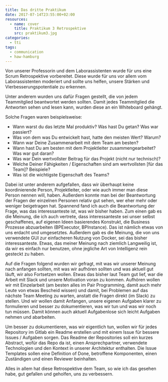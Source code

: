 ```yaml
---
title: Das dritte Praktikum
date: 2017-07-14T23:55:00+02:00
resources:
  - name: cover
    title: Praktikum 3 Retrospektive
    src: praktikum3.jpg
categories:
  - tti
tags:
  - communication
  - haw-hamburg
---
```


Von unserer Professorin und dem Laborassistenten wurde für uns eine Scrum Retrospektive vorbereitet.
Diese wurde für uns vor allem vom Laborassistenten moderiert und sollte uns helfen, unsere Stärken und Vierbesserungspotentiale zu erkennen.

Unter anderem wurden uns dafür Fragen gestellt, die von jedem Teammitglied beantwortet werden sollten.
Damit jedes Teammitglied die Antworten sehen und lesen kann, wurden diese an ein Whiteboard gehängt.

Solche Fragen waren beispielsweise:

- Wann warst du das letzte Mal produktiv? Was hast Du getan? Was war passiert?
- Was von dem was Du entwickelt hast, hatte den meisten Wert? Warum?
- Wann war Deine Zusammenarbeit mit dem Team am besten?
- Wann hast Du am besten mit dem Projektleiter zusammengearbeitet? Was war gut daran?
- Was war Dein wertvollster Beitrag für das Projekt (nicht nur technisch)?
- Welche Deiner Fähigkeiten / Eigenschaften sind am wertvollsten [für das Team]? Beispiele?
- Was ist die wichtigste Eigenschaft des Teams?

Dabei ist unter anderem aufgefallen, dass wir überhaupt keine koordinierende Person, Projektleiter, oder wie auch immer man diese Person nennen will, haben.
Außerdem konnte man bei der Beantwortung der Fragen der einzelnen Personen relativ gut sehen, wer eher mehr oder weniger beigetragen hat.
Spannend fand ich auch die Beantwortung der Frage, was das interessanteste ist, was wir bisher haben.
Zum einen gab es die Meinung, die ich auch vertrete, dass interessanteste sei unser selbst geschaffenes, auf eigenen Ideen basierendes Konstrukt, die Business Prozesse abzuarbeiten (BPExecutor, BPInstance).
Das ist nämlich etwas von uns erdacht und umgesetztes.
Außerdem gab es die Meinung, die von uns verwendete GUI zur einfacheren Nutzung von Docker, sei das bisher interessanteste.
Etwas, das meiner Meinung nach ziemlich Langweilig ist, da wir es einfach nur benutzen, ohne jegliche Art von Intelligenz rein gesteckt zu haben.

Auf die Fragen folgend wurden wir gefragt, mit was wir unserer Meinung nach anfangen sollten, mit was wir aufhören sollten und was aktuell gut läuft, wir also Fortsetzen wollen.
Etwas das bisher laut Team gut lief, war die Arbeit mit Slack und unsere Motivation voran zu kommen.
Aufhören wollen wir mit Einzelarbeit (am besten alles im Pair Programming, damit auch mehr Leute von etwas Bescheid wissen) und damit, bei Problemen auf das nächste Team Meeting zu warten, anstatt die Fragen direkt (im Slack) zu stellen.
Und wir wollen damit Anfangen, unsere eigenen Aufgaben klarer zu formulieren und besser zu dokumentieren, was wir tun und was wir noch tun müssen.
Damit können auch aktuell Aufgabenlose sich leicht Aufgaben nehmen und abarbeiten.

Um besser zu dokumentieren, was wir eigentlich tun, wollen wir für jedes Repository im Gitlab ein Readme erstellen und mit einem Issue für bessere Issues / Aufgaben sorgen.
Das Readme der Repositories soll ein kurzes Abstract, wofür das Repo da ist, einen Ansprechpartner, verwendete Technologien und den Kontext in unserer Architektur enthalten.
Die Issue Templates sollen eine Definition of Done, betroffene Komponenten, einen Zuständigen und einen Reviewer beinhalten.

Alles in allem hat diese Retrospektive dem Team, so wie ich das gesehen habe, gut gefallen und geholfen, uns zu verbessern.
